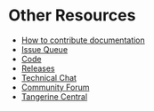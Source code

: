 # Other Resources
<style>
  .nav li a {
    height: 75px;
    padding-top: 29px;
  }
  .navbar-header {
    padding-top: 13px;
    margin-left: 120px;
  }
  .logo img {

  }
  .logo {
    position: fixed;
    top: 15px;
    left: 30px;
    z-index: 987654321;
  }

</style>


  * [How to contribute documentation](CONTRIBUTING.md)
  * [Issue Queue](https://github.com/Tangerine-Community/Tangerine/issues)
  * [Code](https://github.com/Tangerine-Community/Tangerine)
  * [Releases](https://github.com/Tangerine-Community/Tangerine/releases)
  * [Technical Chat](https://gitter.im/Tangerine-Community/Tangerine)
  * [Community Forum](http://talk.tangerinecentral.org/)
  * [Tangerine Central](http://www.tangerinecentral.org/)

